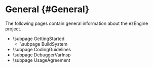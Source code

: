 General {#General}
=======

The following pages contain general information about the ezEngine project.

* \subpage GettingStarted
  * \subpage BuildSystem
* \subpage CodingGuidelines
* \subpage DebuggerVarInsp
* \subpage UsageAgreement